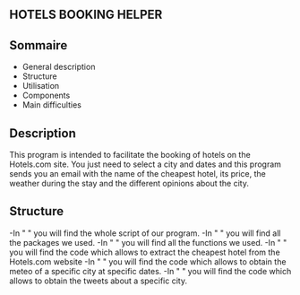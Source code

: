  ## HOTELS BOOKING HELPER 
 <a name="hdp"></a> 
 
 ## Sommaire
 
- General description
- Structure
- Utilisation
- Components
- Main difficulties

<a name="Description"></a> 
## Description
This program is intended to facilitate the booking of hotels on the Hotels.com site. You just need to select a city and dates and this program sends you an email with the name of the cheapest hotel, its price, the weather during the stay and the different opinions about the city.

<a name="Structure"></a>
## Structure
-In " " you will find the whole script of our program. 
-In " " you will find all the packages we used. 
-In " " you will find all the functions we used. 
-In " " you will find the code which allows to extract the cheapest hotel from the Hotels.com website 
-In " " you will find the code which allows to obtain the meteo of a specific city at specific dates.
-In " " you will find the code which allows to obtain the tweets about a specific city. 
